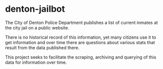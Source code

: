 # denton-jailbot
The City of Denton Police Department publishes a list of current inmates at the city jail on a public website.

There is no historical record of this information, yet many citizens use it to get information and over time
there are questions about various stats that result from the data published there.

This project seeks to facilitate the scraping, archiving and querying of this data for information over time.
